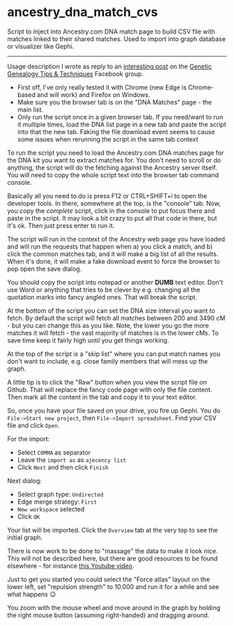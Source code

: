 # ancestry_dna_match_cvs
Script to inject into Ancestry.com DNA match page to build CSV file with matches linked to their shared matches. Used to import into graph database or visualizer like Gephi.

---

 Usage description I wrote as reply to an [interesting post](https://www.facebook.com/groups/geneticgenealogytipsandtechniques/posts/1310092829454414) on the [Genetic Genealogy Tips & Techniques](https://www.facebook.com/groups/geneticgenealogytipsandtechniques) Facebook group.

- First off, I've only really tested it with Chrome (new Edge is Chrome-based and will work) and Firefox on Windows.
- Make sure you the browser tab is on the  "DNA Matches" page - the main list.
- Only run the script once in a given browser tab. If you need/want to run it multiple times, load the DNA list page in a new tab and paste the script into that the new tab. Faking the file download event seems to cause some issues when rerunning the script in the same tab context

To run the script you need to load the Ancestry.com DNA matches page for the DNA kit you want to extract matches for. You don't need to scroll or do anything, the script will do the fetching against the Ancestry server itself. You will need to copy the whole script text into the browser tab command console.

Basically all you need to do is press F12 or CTRL+SHIFT+i to open the developer tools. In there, somewhere at the top, is the "console" tab. Now, you copy the _complete_ script, click in the console to put focus there and paste in the script. It may look a bit crazy to put all that code in there, but it's ok. Then just press enter to run it.

The script will run in the context of the Ancestry web page you have loaded and will run the requests that happen when a) you click a match, and b) click the common matches tab, and it will make a big list of all the results. When it's done, it will make a fake download event to force the browser to pop open the save dialog.

You should copy the script into notepad or another **DUMB** text editor. Don't use Word or anything that tries to be clever by e.g. changing all the quotation marks into fancy angled ones. That will break the script.

At the bottom of the script you can set the DNA size interval you want to fetch. By default the script will fetch all matches between 200 and 3490 cM - but you can change this as you like. Note, the lower you go the more matches it will fetch - the vast majority of matches is in the lower cMs. To save time keep it fairly high until you get things working.

At the top of the script is a "skip list" where you can put match names you don't want to include, e.g. close family members that will mess up the graph.

A little tip is to click the "Raw" button when you view the script file on Github. That will replace the fancy code page with only the file content. Then mark all the content in the tab and copy it to your text editor.

So, once you have your file saved on your drive, you fire up Gephi. You do `File->Start new project`, then `File->Import spreadsheet`. Find your CSV file and click `Open`.

For the import:
- Select `COMMA` as separator
- Leave the `import as` as `ajecency list`
- Click `Next` and then click `Finish`

Next dialog:
- Select graph type: `Undirected`
- Edge merge strategy: `First`
- `New workspace` selected
- Click `OK`

Your list will be imported. Click the `Overview` tab at the very top to see the initial graph.

There is now work to be done to "massage" the data to make it look nice. This will not be described here, but there are good resources to be found elsewhere - for instance [this Youtube video](https://www.youtube.com/watch?v=Z2T_7aSL4ng).

Just to get you started you could select the "Force atlas" layout on the lower left, set "repulsion strength" to 10.000 and run it for a while and see what happens 😉

You zoom with the mouse wheel and move around in the graph by holding the right mouse button (assuming right-handed) and dragging around.
